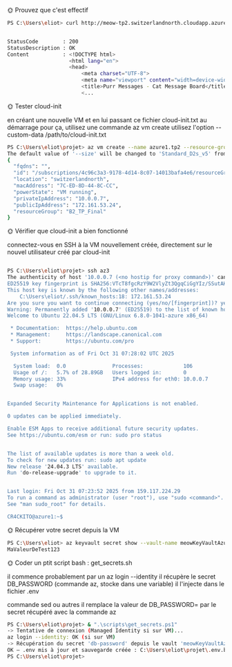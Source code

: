 🌞 Prouvez que c'est effectif

```sh
PS C:\Users\eliot> curl http://meow-tp2.switzerlandnorth.cloudapp.azure.com:8000


StatusCode        : 200
StatusDescription : OK
Content           : <!DOCTYPE html>
                    <html lang="en">
                    <head>
                        <meta charset="UTF-8">
                        <meta name="viewport" content="width=device-width, initial-scale=1.0">
                        <title>Purr Messages - Cat Message Board</title>
                        <...
```
🌞 Tester cloud-init

en créant une nouvelle VM et en lui passant ce fichier cloud-init.txt au démarrage
pour ça, utilisez une commande az vm create
utilisez l'option --custom-data /path/to/cloud-init.txt

```sh
PS C:\Users\eliot\projet> az vm create --name azure1.tp2 --resource-group B2_TP_Final --image Ubuntu2204 --size Standard_B1s --custom-data "C:\Users\eliot\Desktop\cloud-init.txt"
The default value of '--size' will be changed to 'Standard_D2s_v5' from 'Standard_DS1_v2' in a future release.
{
  "fqdns": "",
  "id": "/subscriptions/4c96c3a3-9178-4d14-8c07-14013bafa4e6/resourceGroups/B2_TP_Final/providers/Microsoft.Compute/virtualMachines/azure1.tp2",
  "location": "switzerlandnorth",
  "macAddress": "7C-ED-8D-44-8C-CC",
  "powerState": "VM running",
  "privateIpAddress": "10.0.0.7",
  "publicIpAddress": "172.161.53.24",
  "resourceGroup": "B2_TP_Final"
}
```

🌞 Vérifier que cloud-init a bien fonctionné

connectez-vous en SSH à la VM nouvellement créée, directement sur le nouvel utilisateur créé par cloud-init
```sh

PS C:\Users\eliot\projet> ssh az3
The authenticity of host '10.0.0.7 (<no hostip for proxy command>)' can't be established.
ED25519 key fingerprint is SHA256:VTcT8fgcRzY9W2VlyZt3QgqCiGgYIz/SSutAHHPqurU.
This host key is known by the following other names/addresses:
    C:\Users\eliot/.ssh/known_hosts:18: 172.161.53.24
Are you sure you want to continue connecting (yes/no/[fingerprint])? yes
Warning: Permanently added '10.0.0.7' (ED25519) to the list of known hosts.
Welcome to Ubuntu 22.04.5 LTS (GNU/Linux 6.8.0-1041-azure x86_64)

 * Documentation:  https://help.ubuntu.com
 * Management:     https://landscape.canonical.com
 * Support:        https://ubuntu.com/pro

 System information as of Fri Oct 31 07:28:02 UTC 2025

  System load:  0.0               Processes:             106
  Usage of /:   5.7% of 28.89GB   Users logged in:       0
  Memory usage: 33%               IPv4 address for eth0: 10.0.0.7
  Swap usage:   0%


Expanded Security Maintenance for Applications is not enabled.

0 updates can be applied immediately.

Enable ESM Apps to receive additional future security updates.
See https://ubuntu.com/esm or run: sudo pro status


The list of available updates is more than a week old.
To check for new updates run: sudo apt update
New release '24.04.3 LTS' available.
Run 'do-release-upgrade' to upgrade to it.


Last login: Fri Oct 31 07:23:52 2025 from 159.117.224.29
To run a command as administrator (user "root"), use "sudo <command>".
See "man sudo_root" for details.

CR4CKITO@azure1:~$
```




🌞 Récupérer votre secret depuis la VM
```sh
PS C:\Users\eliot> az keyvault secret show --vault-name meowKeyVaultAzure1TP1 --name TestSecret --query value -o tsv
MaValeurDeTest123
```

🌞 Coder un ptit script bash : get_secrets.sh

il commence probablement par un az login --identity
il récupère le secret DB_PASSWORD (commande az, stocke dans une variable)
il l'injecte dans le fichier .env

commande sed ou autres
il remplace la valeur de DB_PASSWORD= par le secret récupéré avec la commande az

```sh
PS C:\Users\eliot\projet> & ".\scripts\get_secrets.ps1"
-> Tentative de connexion (Managed Identity si sur VM)...
az login --identity: OK (si sur VM)
-> Récupération du secret 'db-password' depuis le vault 'meowKeyVaultAzure1TP1'...
OK — .env mis à jour et sauvegarde créée : C:\Users\eliot\projet\.env.bak
PS C:\Users\eliot\projet>
```






